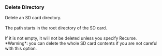 ### Delete Directory

Delete an SD card directory.\
\
The path starts in the root directory of the SD card.\
\
If it is not empty, it will not be deleted unless you specify Recurse.
\*Warning\*: you can delete the whole SD card contents if you are not
careful with this option.
